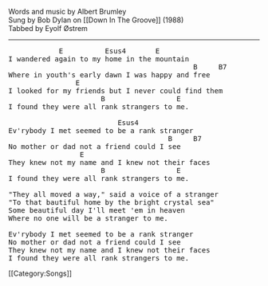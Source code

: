 Words and music by Albert Brumley<br>
Sung by Bob Dylan on [[Down In The Groove]] (1988)<br>
Tabbed by Eyolf Østrem

----
<pre class="verse">
            E          Esus4       E
I wandered again to my home in the mountain
                                            B     B7
Where in youth's early dawn I was happy and free
                E
I looked for my friends but I never could find them
                      B                 E
I found they were all rank strangers to me.

                          Esus4
Ev'rybody I met seemed to be a rank stranger
                                      B     B7
No mother or dad not a friend could I see
                 E
They knew not my name and I knew not their faces
                      B                 E
I found they were all rank strangers to me.

"They all moved a way," said a voice of a stranger
"To that bautiful home by the bright crystal sea"
Some beautiful day I'll meet 'em in heaven
Where no one will be a stranger to me.

Ev'rybody I met seemed to be a rank stranger
No mother or dad not a friend could I see
They knew not my name and I knew not their faces
I found they were all rank strangers to me.
</pre>

[[Category:Songs]]